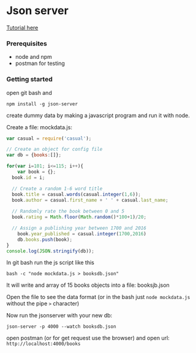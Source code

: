 # Json server

[Tutorial here](https://www.codementor.io/ayushgupta/how-to-use-json-server-to-create-mock-apis-0-lci958ear)

### Prerequisites

- node and npm
- postman for testing 

### Getting started

open git bash and

```assembly
npm install -g json-server
```

create dummy data by making a javascript program and run it with node.   

Create a file: mockdata.js:

```javascript
var casual = require('casual');

// Create an object for config file
var db = {books:[]};

for(var i=101; i<=115; i++){
    var book = {};
  book.id = i;

  // Create a random 1-6 word title
  book.title = casual.words(casual.integer(1,6));
  book.author = casual.first_name + ' ' + casual.last_name;
  
  // Randomly rate the book between 0 and 5
  book.rating = Math.floor(Math.random()*100+1)/20;

  // Assign a publishing year between 1700 and 2016
    book.year_published = casual.integer(1700,2016)
    db.books.push(book);
}
console.log(JSON.stringify(db));
```

In git bash run the js script like this

```assembly
bash -c "node mockdata.js > booksdb.json"
```

It will write and array of 15 books objects into a file: booksjb.json

Open the file to see the data format (or in the bash just `node mockdata.js` without the pipe `>` character)

Now run the jsonserver with your new db:

```assembly
json-server -p 4000 --watch booksdb.json
```

open postman (or for get request use the browser) and open url: `http://localhost:4000/books`



